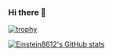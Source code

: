 ### Hi there 👋


[![trophy](https://github-profile-trophy.vercel.app/?username=einstein8612&theme=onedark)](https://github.com/ryo-ma/github-profile-trophy)

[![Einstein8612's GitHub stats](https://github-readme-stats.vercel.app/api?username=einstein8612)](https://github.com/anuraghazra/github-readme-stats)
